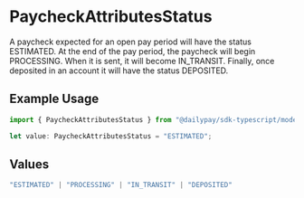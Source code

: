 # PaycheckAttributesStatus

A paycheck expected for an open pay period will have the status ESTIMATED. At the end of the pay period, the paycheck will begin PROCESSING. When it is sent, it will become IN_TRANSIT. Finally, once deposited in an account it will have the status DEPOSITED.

## Example Usage

```typescript
import { PaycheckAttributesStatus } from "@dailypay/sdk-typescript/models";

let value: PaycheckAttributesStatus = "ESTIMATED";
```

## Values

```typescript
"ESTIMATED" | "PROCESSING" | "IN_TRANSIT" | "DEPOSITED"
```